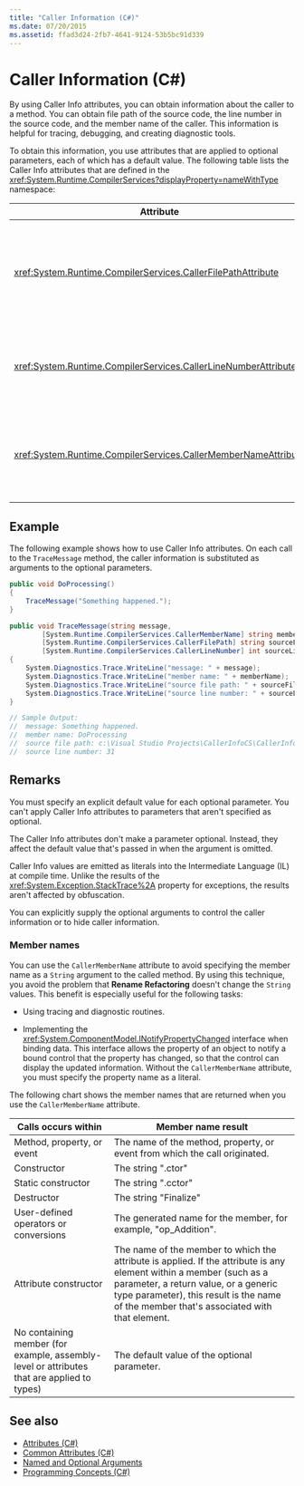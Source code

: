 ```yaml
---
title: "Caller Information (C#)"
ms.date: 07/20/2015
ms.assetid: ffad3d24-2fb7-4641-9124-53b5bc91d339
---
```

# Caller Information (C#)

By using Caller Info attributes, you can obtain information about the caller to a method. You can obtain file path of the source code, the line number in the source code, and the member name of the caller. This information is helpful for tracing, debugging, and creating diagnostic tools.

To obtain this information, you use attributes that are applied to optional parameters, each of which has a default value. The following table lists the Caller Info attributes that are defined in the <xref:System.Runtime.CompilerServices?displayProperty=nameWithType> namespace:

|Attribute|Description|Type|
|---|---|---|
|<xref:System.Runtime.CompilerServices.CallerFilePathAttribute>|Full path of the source file that contains the caller. This is the file path at compile time.|`String`|
|<xref:System.Runtime.CompilerServices.CallerLineNumberAttribute>|Line number in the source file at which the method is called.|`Integer`|
|<xref:System.Runtime.CompilerServices.CallerMemberNameAttribute>|Method or property name of the caller. See [Member Names](#member-names) later in this topic.|`String`|

## Example

The following example shows how to use Caller Info attributes. On each call to the `TraceMessage` method, the caller information is substituted as arguments to the optional parameters.

```csharp
public void DoProcessing()
{
    TraceMessage("Something happened.");
}

public void TraceMessage(string message,
        [System.Runtime.CompilerServices.CallerMemberName] string memberName = "",
        [System.Runtime.CompilerServices.CallerFilePath] string sourceFilePath = "",
        [System.Runtime.CompilerServices.CallerLineNumber] int sourceLineNumber = 0)
{
    System.Diagnostics.Trace.WriteLine("message: " + message);
    System.Diagnostics.Trace.WriteLine("member name: " + memberName);
    System.Diagnostics.Trace.WriteLine("source file path: " + sourceFilePath);
    System.Diagnostics.Trace.WriteLine("source line number: " + sourceLineNumber);
}

// Sample Output:
//  message: Something happened.
//  member name: DoProcessing
//  source file path: c:\Visual Studio Projects\CallerInfoCS\CallerInfoCS\Form1.cs
//  source line number: 31
```

## Remarks

You must specify an explicit default value for each optional parameter. You can't apply Caller Info attributes to parameters that aren't specified as optional.

The Caller Info attributes don't make a parameter optional. Instead, they affect the default value that's passed in when the argument is omitted.

Caller Info values are emitted as literals into the Intermediate Language (IL) at compile time. Unlike the results of the <xref:System.Exception.StackTrace%2A> property for exceptions, the results aren't affected by obfuscation.

You can explicitly supply the optional arguments to control the caller information or to hide caller information.

### Member names

You can use the `CallerMemberName` attribute to avoid specifying the member name as a `String` argument to the called method. By using this technique, you avoid the problem that **Rename Refactoring** doesn't change the `String` values. This benefit is especially useful for the following tasks:

- Using tracing and diagnostic routines.

- Implementing the <xref:System.ComponentModel.INotifyPropertyChanged> interface when binding data. This interface allows the property of an object to notify a bound control that the property has changed, so that the control can display the updated information. Without the `CallerMemberName` attribute, you must specify the property name as a literal.

The following chart shows the member names that are returned when you use the `CallerMemberName` attribute.

|Calls occurs within|Member name result|
|-|-|
|Method, property, or event|The name of the method, property, or event from which the call originated.|
|Constructor|The string ".ctor"|
|Static constructor|The string ".cctor"|
|Destructor|The string "Finalize"|
|User-defined operators or conversions|The generated name for the member, for example, "op_Addition".|
|Attribute constructor|The name of the member to which the attribute is applied. If the attribute is any element within a member (such as a parameter, a return value, or a generic type parameter), this result is the name of the member that's associated with that element.|
|No containing member (for example, assembly-level or attributes that are applied to types)|The default value of the optional parameter.|

## See also

- [Attributes (C#)](../../../csharp/programming-guide/concepts/attributes/index.md)
- [Common Attributes (C#)](../../../csharp/programming-guide/concepts/attributes/common-attributes.md)
- [Named and Optional Arguments](../../../csharp/programming-guide/classes-and-structs/named-and-optional-arguments.md)
- [Programming Concepts (C#)](../../../csharp/programming-guide/concepts/index.md)
